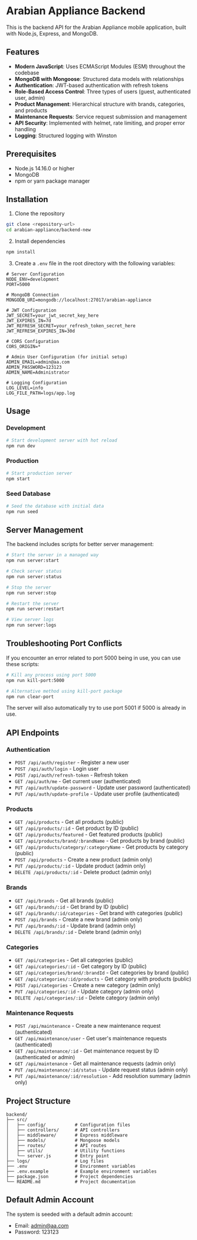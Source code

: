 # Arabian Appliance Backend

This is the backend API for the Arabian Appliance mobile application, built with Node.js, Express, and MongoDB.

## Features

- **Modern JavaScript**: Uses ECMAScript Modules (ESM) throughout the codebase
- **MongoDB with Mongoose**: Structured data models with relationships
- **Authentication**: JWT-based authentication with refresh tokens
- **Role-Based Access Control**: Three types of users (guest, authenticated user, admin)
- **Product Management**: Hierarchical structure with brands, categories, and products
- **Maintenance Requests**: Service request submission and management
- **API Security**: Implemented with helmet, rate limiting, and proper error handling
- **Logging**: Structured logging with Winston

## Prerequisites

- Node.js 14.16.0 or higher
- MongoDB
- npm or yarn package manager

## Installation

1. Clone the repository

```bash
git clone <repository-url>
cd arabian-appliance/backend-new
```

2. Install dependencies

```bash
npm install
```

3. Create a `.env` file in the root directory with the following variables:

```env
# Server Configuration
NODE_ENV=development
PORT=5000

# MongoDB Connection
MONGODB_URI=mongodb://localhost:27017/arabian-appliance

# JWT Configuration
JWT_SECRET=your_jwt_secret_key_here
JWT_EXPIRES_IN=7d
JWT_REFRESH_SECRET=your_refresh_token_secret_here
JWT_REFRESH_EXPIRES_IN=30d

# CORS Configuration
CORS_ORIGIN=*

# Admin User Configuration (for initial setup)
ADMIN_EMAIL=admin@aa.com
ADMIN_PASSWORD=123123
ADMIN_NAME=Administrator

# Logging Configuration
LOG_LEVEL=info
LOG_FILE_PATH=logs/app.log
```

## Usage

### Development

```bash
# Start development server with hot reload
npm run dev
```

### Production

```bash
# Start production server
npm start
```

### Seed Database

```bash
# Seed the database with initial data
npm run seed
```

## Server Management

The backend includes scripts for better server management:

```bash
# Start the server in a managed way
npm run server:start

# Check server status
npm run server:status

# Stop the server
npm run server:stop

# Restart the server
npm run server:restart

# View server logs
npm run server:logs
```

## Troubleshooting Port Conflicts

If you encounter an error related to port 5000 being in use, you can use these scripts:

```bash
# Kill any process using port 5000
npm run kill-port:5000

# Alternative method using kill-port package
npm run clear-port
```

The server will also automatically try to use port 5001 if 5000 is already in use.

## API Endpoints

### Authentication

- `POST /api/auth/register` - Register a new user
- `POST /api/auth/login` - Login user
- `POST /api/auth/refresh-token` - Refresh token
- `GET /api/auth/me` - Get current user (authenticated)
- `PUT /api/auth/update-password` - Update user password (authenticated)
- `PUT /api/auth/update-profile` - Update user profile (authenticated)

### Products

- `GET /api/products` - Get all products (public)
- `GET /api/products/:id` - Get product by ID (public)
- `GET /api/products/featured` - Get featured products (public)
- `GET /api/products/brand/:brandName` - Get products by brand (public)
- `GET /api/products/category/:categoryName` - Get products by category (public)
- `POST /api/products` - Create a new product (admin only)
- `PUT /api/products/:id` - Update product (admin only)
- `DELETE /api/products/:id` - Delete product (admin only)

### Brands

- `GET /api/brands` - Get all brands (public)
- `GET /api/brands/:id` - Get brand by ID (public)
- `GET /api/brands/:id/categories` - Get brand with categories (public)
- `POST /api/brands` - Create a new brand (admin only)
- `PUT /api/brands/:id` - Update brand (admin only)
- `DELETE /api/brands/:id` - Delete brand (admin only)

### Categories

- `GET /api/categories` - Get all categories (public)
- `GET /api/categories/:id` - Get category by ID (public)
- `GET /api/categories/brand/:brandId` - Get categories by brand (public)
- `GET /api/categories/:id/products` - Get category with products (public)
- `POST /api/categories` - Create a new category (admin only)
- `PUT /api/categories/:id` - Update category (admin only)
- `DELETE /api/categories/:id` - Delete category (admin only)

### Maintenance Requests

- `POST /api/maintenance` - Create a new maintenance request (authenticated)
- `GET /api/maintenance/user` - Get user's maintenance requests (authenticated)
- `GET /api/maintenance/:id` - Get maintenance request by ID (authenticated or admin)
- `GET /api/maintenance` - Get all maintenance requests (admin only)
- `PUT /api/maintenance/:id/status` - Update request status (admin only)
- `PUT /api/maintenance/:id/resolution` - Add resolution summary (admin only)

## Project Structure

```
backend/
├── src/
│   ├── config/           # Configuration files
│   ├── controllers/      # API controllers
│   ├── middleware/       # Express middleware
│   ├── models/           # Mongoose models
│   ├── routes/           # API routes
│   ├── utils/            # Utility functions
│   └── server.js         # Entry point
├── logs/                 # Log files
├── .env                  # Environment variables
├── .env.example          # Example environment variables
├── package.json          # Project dependencies
└── README.md             # Project documentation
```

## Default Admin Account

The system is seeded with a default admin account:

- Email: admin@aa.com
- Password: 123123
